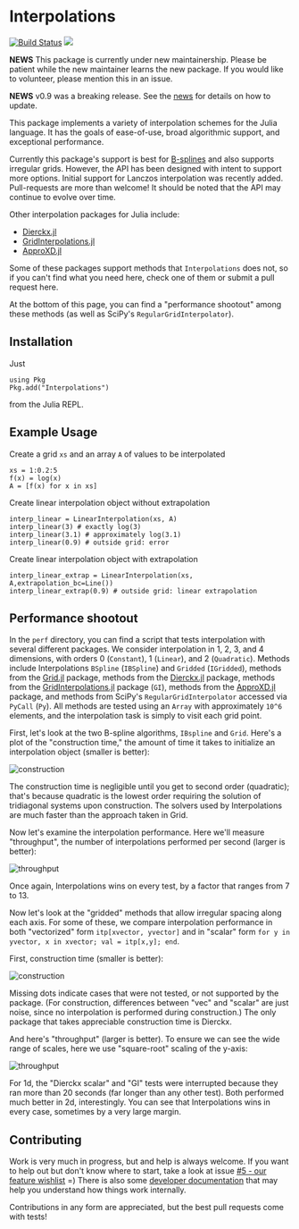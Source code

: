 # Interpolations

[![Build Status](https://travis-ci.org/JuliaMath/Interpolations.jl.svg?branch=master)](https://travis-ci.org/JuliaMath/Interpolations.jl)
[![](https://img.shields.io/badge/docs-latest-blue.svg)](http://juliamath.github.io/Interpolations.jl/latest)

**NEWS** This package is currently under new maintainership. Please be patient while the new maintainer learns the new package. If you would like to volunteer, please mention this in an issue.

**NEWS** v0.9 was a breaking release. See the [news](NEWS.md) for details on how to update.

This package implements a variety of interpolation schemes for the
Julia language.  It has the goals of ease-of-use, broad algorithmic
support, and exceptional performance.

Currently this package's support is best
for [B-splines](https://en.wikipedia.org/wiki/B-spline) and also
supports irregular grids.  However, the API has been designed with
intent to support more options. Initial support for Lanczos
interpolation was recently added. Pull-requests are more than welcome!
It should be noted that the API may continue to evolve over time.

Other interpolation packages for Julia include:
- [Dierckx.jl](https://github.com/kbarbary/Dierckx.jl)
- [GridInterpolations.jl](https://github.com/sisl/GridInterpolations.jl)
- [ApproXD.jl](https://github.com/floswald/ApproXD.jl)

Some of these packages support methods that `Interpolations` does not,
so if you can't find what you need here, check one of them or submit a
pull request here.

At the bottom of this page, you can find a "performance shootout"
among these methods (as well as SciPy's `RegularGridInterpolator`).


## Installation

Just

```
using Pkg
Pkg.add("Interpolations")
```

from the Julia REPL.


## Example Usage
Create a grid `xs` and an array `A` of values to be interpolated
```
xs = 1:0.2:5
f(x) = log(x)
A = [f(x) for x in xs]
```
Create linear interpolation object without extrapolation
```
interp_linear = LinearInterpolation(xs, A)
interp_linear(3) # exactly log(3)
interp_linear(3.1) # approximately log(3.1)
interp_linear(0.9) # outside grid: error
```
Create linear interpolation object with extrapolation
```
interp_linear_extrap = LinearInterpolation(xs, A,extrapolation_bc=Line()) 
interp_linear_extrap(0.9) # outside grid: linear extrapolation
```

## Performance shootout

In the `perf` directory, you can find a script that tests
interpolation with several different packages.  We consider
interpolation in 1, 2, 3, and 4 dimensions, with orders 0
(`Constant`), 1 (`Linear`), and 2 (`Quadratic`).  Methods include
Interpolations `BSpline` (`IBSpline`) and `Gridded` (`IGridded`),
methods from the [Grid.jl](https://github.com/timholy/Grid.jl)
package, methods from the
[Dierckx.jl](https://github.com/kbarbary/Dierckx.jl) package, methods
from the
[GridInterpolations.jl](https://github.com/sisl/GridInterpolations.jl)
package (`GI`), methods from the
[ApproXD.jl](https://github.com/floswald/ApproXD.jl) package, and
methods from SciPy's `RegularGridInterpolator` accessed via `PyCall`
(`Py`).  All methods
are tested using an `Array` with approximately `10^6` elements, and
the interpolation task is simply to visit each grid point.

First, let's look at the two B-spline algorithms, `IBspline` and
`Grid`.  Here's a plot of the "construction time," the amount of time
it takes to initialize an interpolation object (smaller is better):

![construction](perf/constructionB.png)

The construction time is negligible until you get to second order
(quadratic); that's because quadratic is the lowest order requiring
the solution of tridiagonal systems upon construction.  The solvers
used by Interpolations are much faster than the approach taken in
Grid.

Now let's examine the interpolation performance.  Here we'll measure
"throughput", the number of interpolations performed per second
(larger is better):

![throughput](perf/rateB.png)

Once again, Interpolations wins on every test, by a factor that ranges
from 7 to 13.

Now let's look at the "gridded" methods that allow irregular spacing
along each axis.  For some of these, we compare interpolation performance in
both "vectorized" form `itp[xvector, yvector]` and in "scalar" form
`for y in yvector, x in xvector; val = itp[x,y]; end`.

First, construction time (smaller is better):

![construction](perf/constructionG.png)

Missing dots indicate cases that were not tested, or not supported by
the package.  (For construction, differences between "vec" and
"scalar" are just noise, since no interpolation is performed during
construction.)  The only package that takes appreciable construction
time is Dierckx.

And here's "throughput" (larger is better). To ensure we can see the
wide range of scales, here we use "square-root" scaling of the y-axis:

![throughput](perf/rateG.png)

For 1d, the "Dierckx scalar" and "GI" tests were interrupted because
they ran more than 20 seconds (far longer than any other test).  Both
performed much better in 2d, interestingly.  You can see that
Interpolations wins in every case, sometimes by a very large margin.


## Contributing

Work is very much in progress, but and help is always welcome. If you want to help out but don't know where to start, take a look at issue [#5 - our feature wishlist](https://github.com/JuliaMath/Interpolations.jl/issues/5) =) There is also some [developer documentation](http://juliamath.github.io/Interpolations.jl/latest/devdocs/) that may help you understand how things work internally.

Contributions in any form are appreciated, but the best pull requests come with tests!
